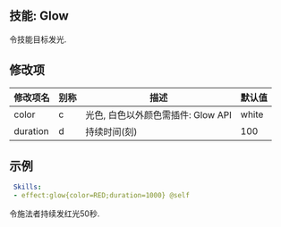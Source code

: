 技能: Glow
--------------------------

令技能目标发光.

修改项
----------

| 修改项名 | 别称    | 描述                                                                                                    | 默认值 |
|-----------|------------|----------------------------------------------------------------------------------------------------------------|---------------|
| color     | c       | 光色, 白色以外颜色需插件: Glow API | white   |
| duration  | d       | 持续时间(刻)  | 100     |

示例
--------

```yaml
 Skills:
 - effect:glow{color=RED;duration=1000} @self
```
令施法者持续发红光50秒.